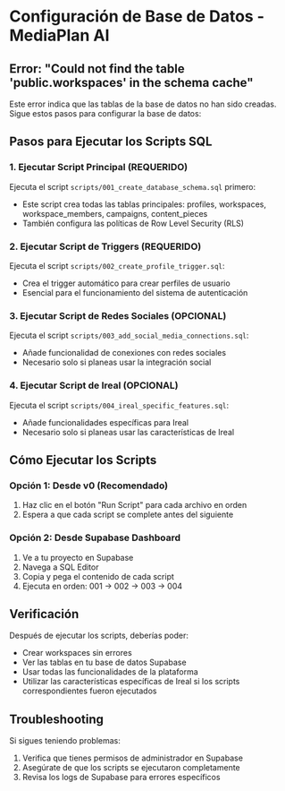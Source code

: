 # Configuración de Base de Datos - MediaPlan AI

## Error: "Could not find the table 'public.workspaces' in the schema cache"

Este error indica que las tablas de la base de datos no han sido creadas. Sigue estos pasos para configurar la base de datos:

## Pasos para Ejecutar los Scripts SQL

### 1. Ejecutar Script Principal (REQUERIDO)
Ejecuta el script `scripts/001_create_database_schema.sql` primero:
- Este script crea todas las tablas principales: profiles, workspaces, workspace_members, campaigns, content_pieces
- También configura las políticas de Row Level Security (RLS)

### 2. Ejecutar Script de Triggers (REQUERIDO)
Ejecuta el script `scripts/002_create_profile_trigger.sql`:
- Crea el trigger automático para crear perfiles de usuario
- Esencial para el funcionamiento del sistema de autenticación

### 3. Ejecutar Script de Redes Sociales (OPCIONAL)
Ejecuta el script `scripts/003_add_social_media_connections.sql`:
- Añade funcionalidad de conexiones con redes sociales
- Necesario solo si planeas usar la integración social

### 4. Ejecutar Script de Ireal (OPCIONAL)
Ejecuta el script `scripts/004_ireal_specific_features.sql`:
- Añade funcionalidades específicas para Ireal
- Necesario solo si planeas usar las características de Ireal

## Cómo Ejecutar los Scripts

### Opción 1: Desde v0 (Recomendado)
1. Haz clic en el botón "Run Script" para cada archivo en orden
2. Espera a que cada script se complete antes del siguiente

### Opción 2: Desde Supabase Dashboard
1. Ve a tu proyecto en Supabase
2. Navega a SQL Editor
3. Copia y pega el contenido de cada script
4. Ejecuta en orden: 001 → 002 → 003 → 004

## Verificación
Después de ejecutar los scripts, deberías poder:
- Crear workspaces sin errores
- Ver las tablas en tu base de datos Supabase
- Usar todas las funcionalidades de la plataforma
- Utilizar las características específicas de Ireal si los scripts correspondientes fueron ejecutados

## Troubleshooting
Si sigues teniendo problemas:
1. Verifica que tienes permisos de administrador en Supabase
2. Asegúrate de que los scripts se ejecutaron completamente
3. Revisa los logs de Supabase para errores específicos
